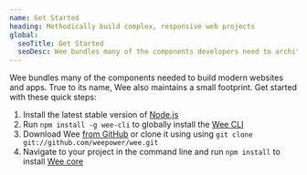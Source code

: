 ```yaml
---
name: Get Started
heading: Methodically build complex, responsive web projects
global:
  seoTitle: Get Started
  seoDesc: Wee bundles many of the components developers need to architect and build responsive, interactive websites and apps.
---
```


Wee bundles many of the components needed to build modern websites and apps. True to its name, Wee also maintains a small footprint. Get started with these quick steps:

1. Install the latest stable version of [Node.js](http://nodejs.org)
2. Run `npm install -g wee-cli` to globally install the [Wee CLI](https://github.com/weepower/wee-cli)
3. Download Wee [from GitHub](https://github.com/weepower/wee/archive/master.zip) or clone it using using `git clone git://github.com/weepower/wee.git`
4. Navigate to your project in the command line and run `npm install` to install [Wee core](https://github.com/weepower/wee-core)